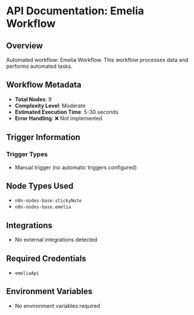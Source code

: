 # API Documentation: Emelia Workflow

## Overview
Automated workflow: Emelia Workflow. This workflow processes data and performs automated tasks.

## Workflow Metadata
- **Total Nodes**: 9
- **Complexity Level**: Moderate
- **Estimated Execution Time**: 5-30 seconds
- **Error Handling**: ❌ Not implemented

## Trigger Information
### Trigger Types
- Manual trigger (no automatic triggers configured)

## Node Types Used
- `n8n-nodes-base.stickyNote`
- `n8n-nodes-base.emelia`

## Integrations
- No external integrations detected

## Required Credentials
- `emeliaApi`

## Environment Variables
- No environment variables required
